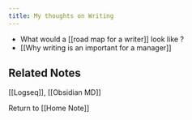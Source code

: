 ```yaml
---
title: My thoughts on Writing 
---
```


- What would a [[road map for a writer]] look like ?
- [[Why writing is an important for a manager]]



## Related Notes
[[Logseq]], [[Obsidian MD]]






















Return to [[Home Note]]
